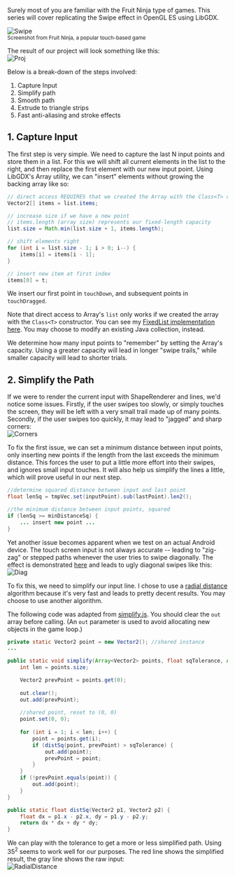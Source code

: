 Surely most of you are familiar with the Fruit Ninja type of games. This series will cover replicating the Swipe effect in OpenGL ES using LibGDX.

![Swipe](http://i.imgur.com/6nFRZDi.png)  
<sup>Screenshot from Fruit Ninja, a popular touch-based game</sup>


The result of our project will look something like this:  
![Proj](http://i.imgur.com/m61ar9v.gif)

Below is a break-down of the steps involved:

1. Capture Input
2. Simplify path
3. Smooth path
4. Extrude to triangle strips
5. Fast anti-aliasing and stroke effects

## 1. Capture Input

The first step is very simple. We need to capture the last N input points and store them in a list. For this we will shift all current elements in the list to the right, and then replace the first element with our new input point. Using LibGDX's Array utility, we can "insert" elements without growing the backing array like so:

```java
// direct access REQUIRES that we created the Array with the Class<T> constructor
Vector2[] items = list.items;

// increase size if we have a new point
// items.length (array size) represents our fixed-length capacity
list.size = Math.min(list.size + 1, items.length);

// shift elements right
for (int i = list.size - 1; i > 0; i--) {
	items[i] = items[i - 1];
}

// insert new item at first index
items[0] = t;
```

We insert our first point in `touchDown`, and subsequent points in `touchDragged`.

Note that direct access to Array's `list` only works if we created the array with the `Class<T>` constructor. You can see my [FixedList implementation here](https://gist.github.com/mattdesl/5002527). You may choose to modify an existing Java collection, instead.

We determine how many input points to "remember" by setting the Array's capacity. Using a greater capacity will lead in longer "swipe trails," while smaller capacity will lead to shorter trials. 

## 2. Simplify the Path

If we were to render the current input with ShapeRenderer and lines, we'd notice some issues. Firstly, if the user swipes too slowly, or simply touches the screen, they will be left with a very small trail made up of many points. Secondly, if the user swipes too quickly, it may lead to "jagged" and sharp corners:  
![Corners](http://i.imgur.com/VKyhA6s.png)

To fix the first issue, we can set a minimum distance between input points, only inserting new points if the length from the last exceeds the minimum distance. This forces the user to put a little more effort into their swipes, and ignores small input touches. It will also help us simplify the lines a little, which will prove useful in our next step.

```java
//determine squared distance between input and last point
float lenSq = tmpVec.set(inputPoint).sub(lastPoint).len2();

//the minimum distance between input points, squared
if (lenSq >= minDistanceSq) {
    ... insert new point ...
}
```

Yet another issue becomes apparent when we test on an actual Android device. The touch screen input is not always accurate -- leading to "zig-zag" or stepped paths whenever the user tries to swipe diagonally. The effect is demonstrated [here](http://obamapacman.com/2010/01/iphone-wins-smartphone-touchscreen-performance-test-better-than-nexus-one-droid/) and leads to ugly diagonal swipes like this:  
![Diag](http://i.imgur.com/04saiAf.png)

To fix this, we need to simplify our input line. I chose to use a [radial distance](http://psimpl.sourceforge.net/radial-distance.html) algorithm because it's very fast and leads to pretty decent results. You may choose to use another algorithm.

The following code was adapted from [simplify.js](http://mourner.github.com/simplify-js/). You should clear the `out` array before calling. (An `out` parameter is used to avoid allocating new objects in the game loop.)

```java
private static Vector2 point = new Vector2(); //shared instance
...

public static void simplify(Array<Vector2> points, float sqTolerance, Array<Vector2> out) {
	int len = points.size;

	Vector2 prevPoint = points.get(0);
	
	out.clear();
	out.add(prevPoint);
	
	//shared point, reset to (0, 0)
	point.set(0, 0);
	
	for (int i = 1; i < len; i++) {
		point = points.get(i);
		if (distSq(point, prevPoint) > sqTolerance) {
			out.add(point);
			prevPoint = point;
		}
	}
	if (!prevPoint.equals(point)) {
		out.add(point);
	}
}

public static float distSq(Vector2 p1, Vector2 p2) {
	float dx = p1.x - p2.x, dy = p1.y - p2.y;
	return dx * dx + dy * dy;
}
```

We can play with the tolerance to get a more or less simplified path. Using 35<sup>2</sup> seems to work well for our purposes. The red line shows the simplified result, the gray line shows the raw input:  
![RadialDistance](http://i.imgur.com/2NfgN7m.png)